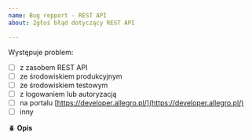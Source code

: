 ```yaml
---
name: Bug repport - REST API
about: Zgłoś błąd dotyczący REST API

---
```


Występuje problem: <!-- wpisz X między kwadratowe nawiasy -->
 - [ ] z zasobem REST API
 - [ ] ze środowiskiem produkcyjnym
 - [ ] ze środowiskiem testowym
 - [ ] z logowaniem lub autoryzacją
 - [ ] na portalu [https://developer.allegro.pl/](https://developer.allegro.pl/)
 - [ ] inny

:beetle: **Opis**
<!-- Jeśli zgłaszasz problem z zasobami REST API:
podaj pełne cURL z responsem i requestem (możesz je nam także przekazać przez [formularz kontaktowy](https://allegro.pl/pomoc/kontakt) - w zgłoszeniu podaj numer wątku na GitHubie) -->

<!-- podaj trace-id -->

<!-- dokładnie opisz problem -->
